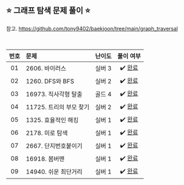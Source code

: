 ## ⭐️ 그래프 탐색 문제 풀이 ⭐️ 

참고. https://github.com/tony9402/baekjoon/tree/main/graph_traversal

<br>

<!-- 💭 [진행 중]  ✔️ [완료] -->

| **번호** | **문제** | **난이도** | **풀이 여부** |
|:--------:|:--------|:----------:|:-----------:|
| 01 | 2606. 바이러스 | 실버 3 | ✔️ [완료](https://github.com/yuuforest/Baekjoon/blob/main/python/%EA%B7%B8%EB%9E%98%ED%94%84%20%ED%83%90%EC%83%89/Prob2606.py)|
| 02 | 1260. DFS와 BFS | 실버 2 | ✔️ [완료](https://github.com/yuuforest/Baekjoon/blob/main/python/%EA%B7%B8%EB%9E%98%ED%94%84%20%ED%83%90%EC%83%89/Prob1260.py)|
| 03 | 16973. 직사각형 탈출 | 골드 4 | ✔️ [완료](https://github.com/yuuforest/Baekjoon/blob/main/python/%EA%B7%B8%EB%9E%98%ED%94%84%20%ED%83%90%EC%83%89/Prob16973.py)|
| 04 | 11725. 트리의 부모 찾기 | 실버 2 | ✔️ [완료](https://github.com/yuuforest/Baekjoon/blob/main/python/%EA%B7%B8%EB%9E%98%ED%94%84%20%ED%83%90%EC%83%89/Prob11725.py)|
| 05 | 1325. 효율적인 해킹 | 실버 1 | ✔️ [완료](https://github.com/yuuforest/Baekjoon/blob/main/python/%EA%B7%B8%EB%9E%98%ED%94%84%20%ED%83%90%EC%83%89/Prob1325.py)|
| 06 | 2178. 미로 탐색 | 실버 1 | ✔️ [완료](https://github.com/yuuforest/Baekjoon/blob/main/python/%EA%B7%B8%EB%9E%98%ED%94%84%20%ED%83%90%EC%83%89/Prob2178.py)|
| 07 | 2667. 단지번호붙이기 | 실버 1 | ✔️ [완료](https://github.com/yuuforest/Baekjoon/blob/main/python/%EA%B7%B8%EB%9E%98%ED%94%84%20%ED%83%90%EC%83%89/Prob2667.py)|
| 08 | 16918. 봄버맨 | 실버 1 | ✔️ [완료](https://github.com/yuuforest/Baekjoon/blob/main/python/%EA%B7%B8%EB%9E%98%ED%94%84%20%ED%83%90%EC%83%89/Prob16918.py) |
| 09 | 14940. 쉬운 최단거리 | 실버 1 | ✔️ [완료](https://github.com/yuuforest/Baekjoon/blob/main/python/%EA%B7%B8%EB%9E%98%ED%94%84%20%ED%83%90%EC%83%89/Prob14940.py) |

